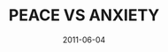 ---
layout: message
category: message
series: "The Guide"
title: "PEACE VS ANXIETY"
date: 2011-06-04
audio-description: "Brian Tome talks about how the Guide can steer us out of fear and into peace."
audio: "http://s3.amazonaws.com/crossroadsaudiomessages/theguide03.mp3"
audio-title: "Peace vs. Anxiety"
audio-duration: "45:11"
program-description: "Peace vs. Anxiety - Program"
program: "http://www.crossroads.net/players/media/hq/06_04-05_11Program.pdf"
program-title: "Peace vs. Anxiety"
video-description: "Brian Tome talks about how the Guide can steer us out of fear and into peace."
video-title: "Peace vs. Anxiety"
video: "https://s3.amazonaws.com/crossroadsvideomessages/theguide03.mp4"
video-poster: "https://www.crossroads.net/uploadedfiles/theguide03_still.jpg"
---